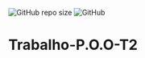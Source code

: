 ![GitHub repo size](https://img.shields.io/github/repo-size/giovanna34/Trabalho-P.O.O-T2)
![GitHub](https://img.shields.io/github/license/giovanna34/Trabalho-P.O.O-T2)
# Trabalho-P.O.O-T2
